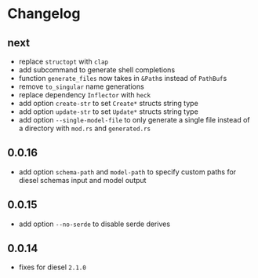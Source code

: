 # Changelog

## next

- replace `structopt` with `clap`
- add subcommand to generate shell completions
- function `generate_files` now takes in `&Path`s instead of `PathBuf`s
- remove `to_singular` name generations
- replace dependency `Inflector` with `heck`
- add option `create-str` to set `Create*` structs string type
- add option `update-str` to set `Update*` structs string type
- add option `--single-model-file` to only generate a single file instead of a directory with `mod.rs` and `generated.rs`

## 0.0.16

- add option `schema-path` and `model-path` to specify custom paths for diesel schemas input and model output

## 0.0.15

- add option `--no-serde` to disable serde derives

## 0.0.14

- fixes for diesel `2.1.0`
